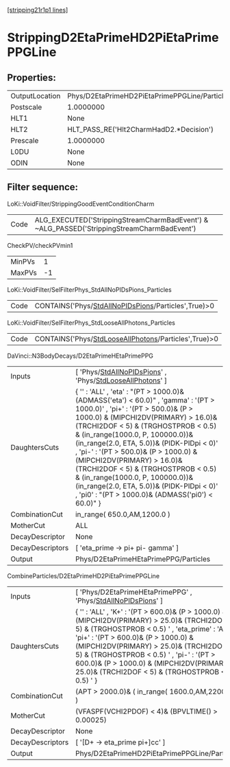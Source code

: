 [[stripping21r1p1 lines]](./stripping21r1p1-index)

# StrippingD2EtaPrimeHD2PiEtaPrimePPGLine

## Properties:

|                |                                               |
|----------------|-----------------------------------------------|
| OutputLocation | Phys/D2EtaPrimeHD2PiEtaPrimePPGLine/Particles |
| Postscale      | 1.0000000                                     |
| HLT1           | None                                          |
| HLT2           | HLT_PASS_RE('Hlt2CharmHadD2.\*Decision')      |
| Prescale       | 1.0000000                                     |
| L0DU           | None                                          |
| ODIN           | None                                          |

## Filter sequence:

LoKi::VoidFilter/StrippingGoodEventConditionCharm

|      |                                                                                            |
|------|--------------------------------------------------------------------------------------------|
| Code | ALG_EXECUTED('StrippingStreamCharmBadEvent') & ~ALG_PASSED('StrippingStreamCharmBadEvent') |

CheckPV/checkPVmin1

|        |     |
|--------|-----|
| MinPVs | 1   |
| MaxPVs | -1  |

LoKi::VoidFilter/SelFilterPhys_StdAllNoPIDsPions_Particles

|      |                                                                                                             |
|------|-------------------------------------------------------------------------------------------------------------|
| Code | CONTAINS('Phys/[StdAllNoPIDsPions](./stripping21r1p1-commonparticles-stdallnopidspions)/Particles',True)\>0 |

LoKi::VoidFilter/SelFilterPhys_StdLooseAllPhotons_Particles

|      |                                                                                                               |
|------|---------------------------------------------------------------------------------------------------------------|
| Code | CONTAINS('Phys/[StdLooseAllPhotons](./stripping21r1p1-commonparticles-stdlooseallphotons)/Particles',True)\>0 |

DaVinci::N3BodyDecays/D2EtaPrimeHEtaPrimePPG

|                  |                                                                                                                                                                                                                                                                                                                                                                                                                                                                                                                                                       |
|------------------|-------------------------------------------------------------------------------------------------------------------------------------------------------------------------------------------------------------------------------------------------------------------------------------------------------------------------------------------------------------------------------------------------------------------------------------------------------------------------------------------------------------------------------------------------------|
| Inputs           | [ 'Phys/[StdAllNoPIDsPions](./stripping21r1p1-commonparticles-stdallnopidspions)' , 'Phys/[StdLooseAllPhotons](./stripping21r1p1-commonparticles-stdlooseallphotons)' ]                                                                                                                                                                                                                                                                                                                                                                             |
| DaughtersCuts    | { '' : 'ALL' , 'eta' : "(PT \> 1000.0)& (ADMASS('eta') \< 60.0)" , 'gamma' : '(PT \> 1000.0)' , 'pi+' : '(PT \> 500.0)& (P \> 1000.0) & (MIPCHI2DV(PRIMARY) \> 16.0)& (TRCHI2DOF \< 5) & (TRGHOSTPROB \< 0.5) & (in_range(1000.0, P, 100000.0))& (in_range(2.0, ETA, 5.0))& (PIDK-PIDpi \< 0)' , 'pi-' : '(PT \> 500.0)& (P \> 1000.0) & (MIPCHI2DV(PRIMARY) \> 16.0)& (TRCHI2DOF \< 5) & (TRGHOSTPROB \< 0.5) & (in_range(1000.0, P, 100000.0))& (in_range(2.0, ETA, 5.0))& (PIDK-PIDpi \< 0)' , 'pi0' : "(PT \> 1000.0)& (ADMASS('pi0') \< 60.0)" } |
| CombinationCut   | in_range( 650.0,AM,1200.0 )                                                                                                                                                                                                                                                                                                                                                                                                                                                                                                                           |
| MotherCut        | ALL                                                                                                                                                                                                                                                                                                                                                                                                                                                                                                                                                   |
| DecayDescriptor  | None                                                                                                                                                                                                                                                                                                                                                                                                                                                                                                                                                  |
| DecayDescriptors | [ 'eta_prime -\> pi+ pi- gamma' ]                                                                                                                                                                                                                                                                                                                                                                                                                                                                                                                   |
| Output           | Phys/D2EtaPrimeHEtaPrimePPG/Particles                                                                                                                                                                                                                                                                                                                                                                                                                                                                                                                 |

CombineParticles/D2EtaPrimeHD2PiEtaPrimePPGLine

|                  |                                                                                                                                                                                                                                                                                                                                                                                           |
|------------------|-------------------------------------------------------------------------------------------------------------------------------------------------------------------------------------------------------------------------------------------------------------------------------------------------------------------------------------------------------------------------------------------|
| Inputs           | [ 'Phys/D2EtaPrimeHEtaPrimePPG' , 'Phys/[StdAllNoPIDsPions](./stripping21r1p1-commonparticles-stdallnopidspions)' ]                                                                                                                                                                                                                                                                     |
| DaughtersCuts    | { '' : 'ALL' , 'K+' : '(PT \> 600.0)& (P \> 1000.0) & (MIPCHI2DV(PRIMARY) \> 25.0)& (TRCHI2DOF \< 5) & (TRGHOSTPROB \< 0.5) ' , 'eta_prime' : 'ALL' , 'pi+' : '(PT \> 600.0)& (P \> 1000.0) & (MIPCHI2DV(PRIMARY) \> 25.0)& (TRCHI2DOF \< 5) & (TRGHOSTPROB \< 0.5) ' , 'pi-' : '(PT \> 600.0)& (P \> 1000.0) & (MIPCHI2DV(PRIMARY) \> 25.0)& (TRCHI2DOF \< 5) & (TRGHOSTPROB \< 0.5) ' } |
| CombinationCut   | (APT \> 2000.0)& ( in_range( 1600.0,AM,2200.0) )                                                                                                                                                                                                                                                                                                                                          |
| MotherCut        | (VFASPF(VCHI2PDOF) \< 4)& (BPVLTIME() \> 0.00025)                                                                                                                                                                                                                                                                                                                                         |
| DecayDescriptor  | None                                                                                                                                                                                                                                                                                                                                                                                      |
| DecayDescriptors | [ '[D+ -\> eta_prime pi+]cc' ]                                                                                                                                                                                                                                                                                                                                                        |
| Output           | Phys/D2EtaPrimeHD2PiEtaPrimePPGLine/Particles                                                                                                                                                                                                                                                                                                                                             |
